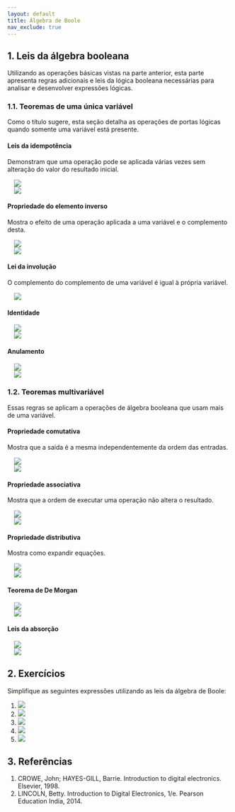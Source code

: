 ```yaml
---
layout: default
title: Álgebra de Boole
nav_exclude: true
---
```


## 1. Leis da álgebra booleana

Utilizando as operações básicas vistas na parte anterior, esta parte apresenta regras adicionais e leis da lógica booleana necessárias para analisar e desenvolver expressões lógicas.

### 1.1. Teoremas de uma única variável

Como o título sugere, esta seção detalha as operações de portas lógicas quando somente uma variável está presente.

#### **Leis da idempotência**

Demonstram que uma operação pode se aplicada várias vezes sem alteração do valor do resultado inicial.

<div style="margin: 15px">
<div><img src="https://latex.codecogs.com/svg.image?A \cdot A = A"/></div>
<div><img src="https://latex.codecogs.com/svg.image?A + A = A"/></div>
</div>

#### **Propriedade do elemento inverso**

Mostra o efeito de uma operação aplicada a uma variável e o complemento desta.

<div style="margin: 15px">
<div><img src="https://latex.codecogs.com/svg.image?A \cdot \overline{A} = 0"/></div>
<div><img src="https://latex.codecogs.com/svg.image?A + \overline{A} = 1"/></div>
</div>

#### **Lei da involução**

O complemento do complemento de uma variável é igual à própria variável.

<div style="margin: 15px">
<div><img src="https://latex.codecogs.com/svg.image?\overline{\overline{A}} = A"/></div>
</div>

#### **Identidade**

<div style="margin: 15px">
<div><img src="https://latex.codecogs.com/svg.image?A \cdot 1 = A"/></div>
<div><img src="https://latex.codecogs.com/svg.image?A + 0 = A"/></div>
</div>

#### **Anulamento**

<div style="margin: 15px">
<div><img src="https://latex.codecogs.com/svg.image?A \cdot 0 = 0"/></div>
<div><img src="https://latex.codecogs.com/svg.image?A + 1 = 1"/></div>
</div>

### 1.2. Teoremas multivariável

Essas regras se aplicam a operações de álgebra booleana que usam mais de uma variável.

#### **Propriedade comutativa**

Mostra que a saída é a mesma independentemente da ordem das entradas.

<div style="margin: 15px">
<div><img src="https://latex.codecogs.com/svg.image?X \cdot Y = Y \cdot X"/></div>
<div><img src="https://latex.codecogs.com/svg.image?X + Y = Y + X"/></div>
</div>

#### **Propriedade associativa**

Mostra que a ordem de executar uma operação não altera o resultado.

<div style="margin: 15px">
<div><img src="https://latex.codecogs.com/svg.image?(X \cdot Y) \cdot Z = X \cdot (Y \cdot Z)"/></div>
<div><img src="https://latex.codecogs.com/svg.image?(X + Y) + Z = X + (Y + Z)"/></div>
</div>

#### **Propriedade distributiva**

Mostra como expandir equações.

<div style="margin: 15px">
<div><img src="https://latex.codecogs.com/svg.image?A \cdot (B + C) = (A \cdot B) + (A \cdot C)"/></div>
<div><img src="https://latex.codecogs.com/svg.image?A + (B \cdot C) = (A + B) \cdot (A + C)"/></div>
</div>

#### **Teorema de De Morgan**

<div style="margin: 15px">
<div><img src="https://latex.codecogs.com/svg.image?\overline{(A + B)} = \overline{A} \cdot \overline{B}"/></div>
<div><img src="https://latex.codecogs.com/svg.image?\overline{(A \cdot B)} = \overline{A} + \overline{B}"/></div>
</div>

#### **Leis da absorção**

<div style="margin: 15px">
<div><img src="https://latex.codecogs.com/svg.image?A \cdot (A + B) = A"/></div>
<div><img src="https://latex.codecogs.com/svg.image?A + (A \cdot B) = A"/></div>
</div>

## 2. Exercícios

Simplifique as seguintes expressões utilizando as leis da álgebra de Boole:

1. <img src="https://latex.codecogs.com/svg.image?Z = A + (\overline{A} \cdot B)"/>
2. <img src="https://latex.codecogs.com/svg.image?Z = A \cdot ((A + \overline{A}) + \overline{B})"/>
3. <img src="https://latex.codecogs.com/svg.image?Z = A + (\overline{A} \cdot B)"/>
4. <img src="https://latex.codecogs.com/svg.image?Z = (A \cdot B) + B \cdot C \cdot (B + C)"/>
5. <img src="https://latex.codecogs.com/svg.image?Z = A + A \cdot B"/>

## 3. Referências

1. CROWE, John; HAYES-GILL, Barrie. Introduction to digital electronics. Elsevier, 1998.
2. LINCOLN, Betty. Introduction to Digital Electronics, 1/e. Pearson Education India, 2014.
